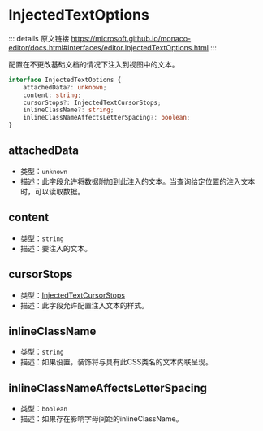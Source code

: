 # InjectedTextOptions
        
::: details 原文链接
https://microsoft.github.io/monaco-editor/docs.html#interfaces/editor.InjectedTextOptions.html
:::

配置在不更改基础文档的情况下注入到视图中的文本。

```ts
interface InjectedTextOptions {
    attachedData?: unknown;
    content: string;
    cursorStops?: InjectedTextCursorStops;
    inlineClassName?: string;
    inlineClassNameAffectsLetterSpacing?: boolean;
}
```

## attachedData
- 类型：`unknown`
- 描述：此字段允许将数据附加到此注入的文本。当查询给定位置的注入文本时，可以读取数据。
## content
- 类型：`string`
- 描述：要注入的文本。
## cursorStops
- 类型：[InjectedTextCursorStops](/api/editor/InjectedTextCursorStops.md)
- 描述：此字段允许配置注入文本的样式。
## inlineClassName
- 类型：`string`
- 描述：如果设置，装饰将与具有此CSS类名的文本内联呈现。
## inlineClassNameAffectsLetterSpacing
- 类型：`boolean`
- 描述：如果存在影响字母间距的inlineClassName。